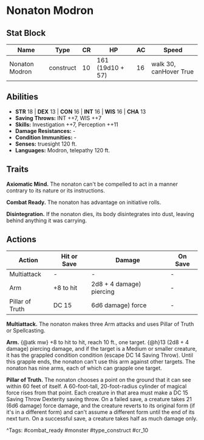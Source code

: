 # Nonaton Modron

## Stat Block

| Name | Type | CR | HP | AC | Speed |
|------|------|----|----|----|-------|
| Nonaton Modron | construct | 10 | 161 (19d10 + 57) | 16 | walk 30, canHover True |

## Abilities

- **STR** 18 | **DEX** 13 | **CON** 16 | **INT** 16 | **WIS** 16 | **CHA** 13
- **Saving Throws:** INT ++7, WIS ++7  
- **Skills:** Investigation ++7, Perception ++11  
- **Damage Resistances:** -  
- **Condition Immunities:** -  
- **Senses:** truesight 120 ft.  
- **Languages:** Modron, telepathy 120 ft.

## Traits

**Axiomatic Mind.** The nonaton can't be compelled to act in a manner contrary to its nature or its instructions.

**Combat Ready.** The nonaton has advantage on initiative rolls.

**Disintegration.** If the nonaton dies, its body disintegrates into dust, leaving behind anything it was carrying.


## Actions

| Action | Hit or Save | Damage | On Save |
|--------|--------------|--------|----------|
| Multiattack | - | - | - |
| Arm | +8 to hit | 2d8 + 4 damage) piercing | - |
| Pillar of Truth | DC 15 | 6d6 damage) force | - |

**Multiattack.** The nonaton makes three Arm attacks and uses Pillar of Truth or Spellcasting.

**Arm.** {@atk mw} +8 to hit to hit, reach 10 ft., one target. {@h}13 (2d8 + 4 damage) piercing damage, and if the target is a Medium or smaller creature, it has the grappled condition condition (escape DC 14 Saving Throw). Until this grapple ends, the nonaton can't use this arm against other targets. The nonaton has nine arms, each of which can grapple one target.

**Pillar of Truth.** The nonaton chooses a point on the ground that it can see within 60 feet of itself. A 60-foot-tall, 20-foot-radius cylinder of magical force rises from that point. Each creature in that area must make a DC 15 Saving Throw Dexterity saving throw. On a failed save, a creature takes 21 (6d6 damage) force damage, and the creature reverts to its original form (if it's in a different form) and can't assume a different form until the end of its next turn. On a successful save, a creature takes half as much damage only.


^Tags: #combat_ready #monster #type_construct #cr_10